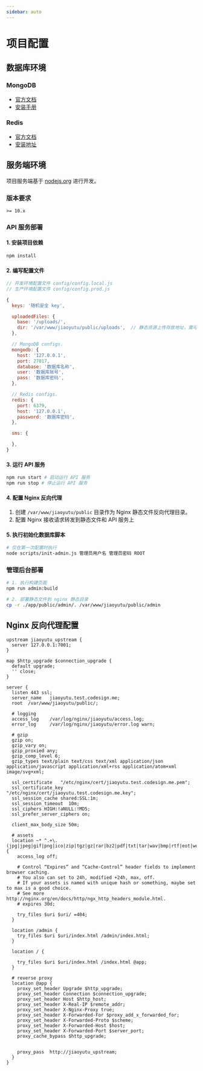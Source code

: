 ```yaml
---
sidebar: auto
---
```


# 项目配置

## 数据库环境

### MongoDB

- [官方文档](https://docs.mongodb.com/manual/introduction/)
- [安装手册](https://docs.mongodb.com/manual/administration/install-on-linux/)

### Redis

- [官方文档](https://redis.io/)
- [安装地址](https://redis.io/download)

## 服务端环境

项目服务端基于 [nodejs.org](https://nodejs.org/) 进行开发。

### 版本要求

```
>= 10.x
```

### API 服务部署

#### 1. 安装项目依赖

```bash
npm install
```

#### 2. 编写配置文件

```js
// 开发环境配置文件 config/config.local.js
// 生产环境配置文件 config/config.prod.js

{
  keys: '随机安全 key',

  uploadedFiles: {
    base: '/uploads/',
    dir: '/var/www/jiaoyutu/public/uploads',  // 静态资源上传存放地址，需可被 Nginx 代理访问
  },

  // MongoDB configs.
  mongodb: {
    host: '127.0.0.1',
    port: 27017,
    database: '数据库名称',
    user: '数据库账号',
    pass: '数据库密码',
  },

  // Redis configs.
  redis: {
    port: 6379,
    host: '127.0.0.1',
    password: '数据库密码',
  },

  sms: {

  },
}
```

#### 3. 运行 API 服务

```bash
npm run start # 启动运行 API 服务
npm run stop # 停止运行 API 服务
```

#### 4. 配置 Nginx 反向代理

1. 创建 `/var/www/jiaoyutu/public` 目录作为 Nginx 静态文件反向代理目录。
2. 配置 Nginx 接收请求转发到静态文件和 API 服务上

#### 5. 执行初始化数据库脚本

```bash
# 仅在第一次配置时执行
node scripts/init-admin.js 管理员用户名 管理员密码 ROOT
```

### 管理后台部署

```bash
# 1. 执行构建页面
npm run admin:build

# 2. 部署静态文件到 nginx 静态目录
cp -r ./app/public/admin/. /var/www/jiaoyutu/public/admin
```

## Nginx 反向代理配置

```nginx
upstream jiaoyutu_upstream {
  server 127.0.0.1:7001;
}

map $http_upgrade $connection_upgrade {
  default upgrade;
  '' close;
}

server {
  listen 443 ssl;
  server_name   jiaoyutu.test.codesign.me;
  root  /var/www/jiaoyutu/public/;

  # logging
  access_log    /var/log/nginx/jiaoyutu/access.log;
  error_log     /var/log/nginx/jiaoyutu/error.log warn;

  # gzip
  gzip on;
  gzip_vary on;
  gzip_proxied any;
  gzip_comp_level 6;
  gzip_types text/plain text/css text/xml application/json application/javascript application/xml+rss application/atom+xml image/svg+xml;

  ssl_certificate   "/etc/nginx/cert/jiaoyutu.test.codesign.me.pem";
  ssl_certificate_key  "/etc/nginx/cert/jiaoyutu.test.codesign.me.key";
  ssl_session_cache shared:SSL:1m;
  ssl_session_timeout  10m;
  ssl_ciphers HIGH:!aNULL:!MD5;
  ssl_prefer_server_ciphers on;

  client_max_body_size 50m;

  # assets
  location ~* ^.+\.(jpg|jpeg|gif|png|ico|zip|tgz|gz|rar|bz2|pdf|txt|tar|wav|bmp|rtf|eot|woff|ttf|svg|css|js|flv|swf|html|htm)$ {
    access_log off;

    # Control “Expires” and “Cache-Control” header fields to implement browser caching.
    # You also can set to 24h, modified +24h, max, off.
    # If your assets is named with unique hash or something, maybe set to max is a good choice.
    # See more http://nginx.org/en/docs/http/ngx_http_headers_module.html.
    # expires 30d;

    try_files $uri $uri/ =404;
  }

  location /admin {
    try_files $uri $uri/index.html /admin/index.html;
  }

  location / {

    try_files $uri $uri/index.html /index.html @app;
  }

  # reverse proxy
  location @app {
    proxy_set_header Upgrade $http_upgrade;
    proxy_set_header Connection $connection_upgrade;
    proxy_set_header Host $http_host;
    proxy_set_header X-Real-IP $remote_addr;
    proxy_set_header X-Nginx-Proxy true;
    proxy_set_header X-Forwarded-For $proxy_add_x_forwarded_for;
    proxy_set_header X-Forwarded-Proto $scheme;
    proxy_set_header X-Forwarded-Host $host;
    proxy_set_header X-Forwarded-Port $server_port;
    proxy_cache_bypass $http_upgrade;


    proxy_pass  http://jiaoyutu_upstream;
  }
}
```
